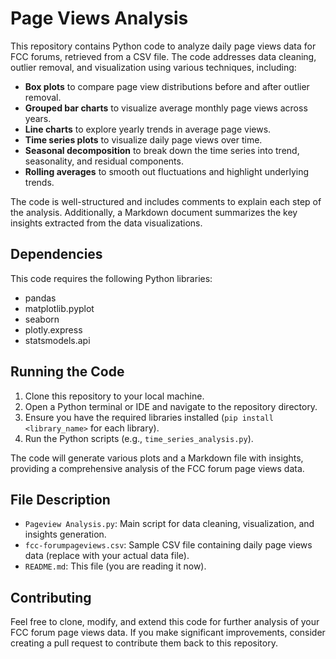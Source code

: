 # Page Views Analysis

This repository contains Python code to analyze daily page views data for FCC forums, retrieved from a CSV file. The code addresses data cleaning, outlier removal, and visualization using various techniques, including:

* **Box plots** to compare page view distributions before and after outlier removal.
* **Grouped bar charts** to visualize average monthly page views across years.
* **Line charts** to explore yearly trends in average page views.
* **Time series plots** to visualize daily page views over time.
* **Seasonal decomposition** to break down the time series into trend, seasonality, and residual components.
* **Rolling averages** to smooth out fluctuations and highlight underlying trends.

The code is well-structured and includes comments to explain each step of the analysis. Additionally, a Markdown document summarizes the key insights extracted from the data visualizations.

## Dependencies

This code requires the following Python libraries:

* pandas
* matplotlib.pyplot
* seaborn
* plotly.express
* statsmodels.api

## Running the Code

1. Clone this repository to your local machine.
2. Open a Python terminal or IDE and navigate to the repository directory.
3. Ensure you have the required libraries installed (`pip install <library_name>` for each library).
4. Run the Python scripts (e.g., `time_series_analysis.py`).

The code will generate various plots and a Markdown file with insights, providing a comprehensive analysis of the FCC forum page views data.

## File Description

* `Pageview Analysis.py`: Main script for data cleaning, visualization, and insights generation.
* `fcc-forumpageviews.csv`: Sample CSV file containing daily page views data (replace with your actual data file).
* `README.md`: This file (you are reading it now).

## Contributing

Feel free to clone, modify, and extend this code for further analysis of your FCC forum page views data. If you make significant improvements, consider creating a pull request to contribute them back to this repository.
